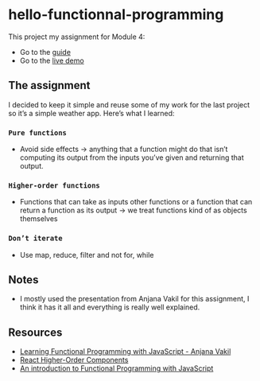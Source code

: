 # hello-functionnal-programming

This project my assignment for Module 4:

- Go to the [guide](https://io.tskoli.dev/guides/5f133439b279dc27c467cad7)
- Go to the [live demo](https://hello-functional-programming.vercel.app/)

## The assignment

I decided to keep it simple and reuse some of my work for the last project so it’s a simple weather app. Here’s what I learned:

### `Pure functions`

- Avoid side effects -> anything that a function might do that isn’t computing its output from the inputs you’ve given and returning that output.

### `Higher-order functions`

- Functions that can take as inputs other functions or a function that can return a function as its output -> we treat functions kind of as objects themselves

### `Don’t iterate`

- Use map, reduce, filter and not for, while

## Notes

- I mostly used the presentation from Anjana Vakil for this assignment, I think it has it all and everything is really well explained.

## Resources

- [Learning Functional Programming with JavaScript - Anjana Vakil](https://www.youtube.com/watch?v=e-5obm1G_FY)
- [React Higher-Order Components](https://reactjs.org/docs/higher-order-components.html)
- [An introduction to Functional Programming with JavaScript](https://flaviocopes.com/javascript-functional-programming/)
